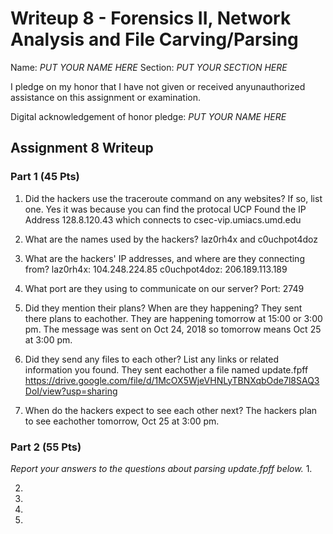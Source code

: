 Writeup 8 - Forensics II, Network Analysis and File Carving/Parsing
=====

Name: *PUT YOUR NAME HERE*
Section: *PUT YOUR SECTION HERE*

I pledge on my honor that I have not given or received anyunauthorized assistance on this assignment or examination.

Digital acknowledgement of honor pledge: *PUT YOUR NAME HERE*

## Assignment 8 Writeup

### Part 1 (45 Pts)
1. Did the hackers use the traceroute command on any websites? If so, list one.
Yes it was because you can find the protocal UCP
Found the IP Address 128.8.120.43 which connects to csec-vip.umiacs.umd.edu

2. What are the names used by the hackers?
laz0rh4x and c0uchpot4doz

3. What are the hackers' IP addresses, and where are they connecting from?
laz0rh4x:     104.248.224.85
c0uchpot4doz: 206.189.113.189

4. What port are they using to communicate on our server?
Port: 2749

5. Did they mention their plans? When are they happening?
They sent there plans to eachother.  They are happening tomorrow at 15:00 or 3:00 pm.
The message was sent on Oct 24, 2018 so tomorrow means Oct 25 at 3:00 pm.

6. Did they send any files to each other? List any links or related information you found.
They sent eachother a file named update.fpff
https://drive.google.com/file/d/1McOX5WjeVHNLyTBNXqbOde7l8SAQ3DoI/view?usp=sharing

7. When do the hackers expect to see each other next?
The hackers plan to see eachother tomorrow, Oct 25 at 3:00 pm.

### Part 2 (55 Pts)

*Report your answers to the questions about parsing update.fpff below.*
1.

2.

3.

4.

5.
